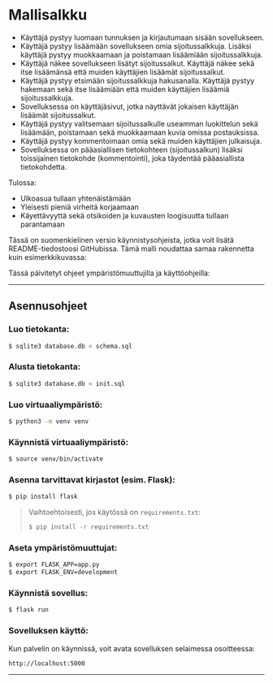 # Mallisalkku


* Käyttäjä pystyy luomaan tunnuksen ja kirjautumaan sisään sovellukseen.
* Käyttäjä pystyy lisäämään sovellukseen omia sijoitussalkkuja. Lisäksi käyttäjä pystyy muokkaamaan ja poistamaan lisäämiään sijoitussalkkuja.
* Käyttäjä näkee sovellukseen lisätyt sijoitussalkut. Käyttäjä näkee sekä itse lisäämänsä että muiden käyttäjien lisäämät sijoitussalkut.
* Käyttäjä pystyy etsimään sijoitussalkkuja hakusanalla. Käyttäjä pystyy hakemaan sekä itse lisäämiään että muiden käyttäjien lisäämiä sijoitussalkkuja.
* Sovelluksessa on käyttäjäsivut, jotka näyttävät jokaisen käyttäjän lisäämät sijoitussalkut.
* Käyttäjä pystyy valitsemaan sijoitussalkulle useamman luokittelun sekä lisäämään, poistamaan sekä muokkaamaan kuvia omissa postauksissa.
* Käyttäjä pystyy kommentoimaan omia sekä muiden käyttäjien julkaisuja.
* Sovelluksessa on pääasiallisen tietokohteen (sijoitussalkun) lisäksi toissijainen tietokohde (kommentointi), joka täydentää pääasiallista tietokohdetta.

Tulossa:

* Ulkoasua tullaan yhtenäistämään
* Yleisesti pieniä virheitä korjaamaan
* Käyettävyyttä sekä otsikoiden ja kuvausten loogisuutta tullaan parantamaan

Tässä on suomenkielinen versio käynnistysohjeista, jotka voit lisätä README-tiedostoosi GitHubissa. Tämä malli noudattaa samaa rakennetta kuin esimerkkikuvassa:

Tässä päivitetyt ohjeet ympäristömuuttujilla ja käyttöohjeilla:

---

## Asennusohjeet

### Luo tietokanta:

```bash
$ sqlite3 database.db < schema.sql
```

### Alusta tietokanta:

```bash
$ sqlite3 database.db < init.sql
```

### Luo virtuaaliympäristö:

```bash
$ python3 -m venv venv
```

### Käynnistä virtuaaliympäristö:

```bash
$ source venv/bin/activate
```

### Asenna tarvittavat kirjastot (esim. Flask):

```bash
$ pip install flask
```

> Vaihtoehtoisesti, jos käytössä on `requirements.txt`:
>
> ```bash
> $ pip install -r requirements.txt
> ```

### Aseta ympäristömuuttujat:

```bash
$ export FLASK_APP=app.py
$ export FLASK_ENV=development
```

### Käynnistä sovellus:

```bash
$ flask run
```

### Sovelluksen käyttö:

Kun palvelin on käynnissä, voit avata sovelluksen selaimessa osoitteessa:

```
http://localhost:5000
```

---

